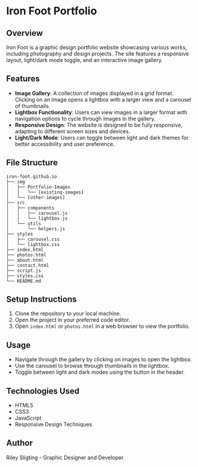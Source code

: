 # Iron Foot Portfolio

## Overview
Iron Foot is a graphic design portfolio website showcasing various works, including photography and design projects. The site features a responsive layout, light/dark mode toggle, and an interactive image gallery.

## Features
- **Image Gallery**: A collection of images displayed in a grid format. Clicking on an image opens a lightbox with a larger view and a carousel of thumbnails.
- **Lightbox Functionality**: Users can view images in a larger format with navigation options to cycle through images in the gallery.
- **Responsive Design**: The website is designed to be fully responsive, adapting to different screen sizes and devices.
- **Light/Dark Mode**: Users can toggle between light and dark themes for better accessibility and user preference.

## File Structure
```
iron-foot.github.io
├── img
│   ├── Portfolio-Images
│   │   └── [existing-images]
│   └── [other-images]
├── src
│   ├── components
│   │   ├── carousel.js
│   │   └── lightbox.js
│   └── utils
│       └── helpers.js
├── styles
│   ├── carousel.css
│   └── lightbox.css
├── index.html
├── photos.html
├── about.html
├── contact.html
├── script.js
├── styles.css
└── README.md
```

## Setup Instructions
1. Clone the repository to your local machine.
2. Open the project in your preferred code editor.
3. Open `index.html` or `photos.html` in a web browser to view the portfolio.

## Usage
- Navigate through the gallery by clicking on images to open the lightbox.
- Use the carousel to browse through thumbnails in the lightbox.
- Toggle between light and dark modes using the button in the header.

## Technologies Used
- HTML5
- CSS3
- JavaScript
- Responsive Design Techniques

## Author
Riley Sligting - Graphic Designer and Developer.
